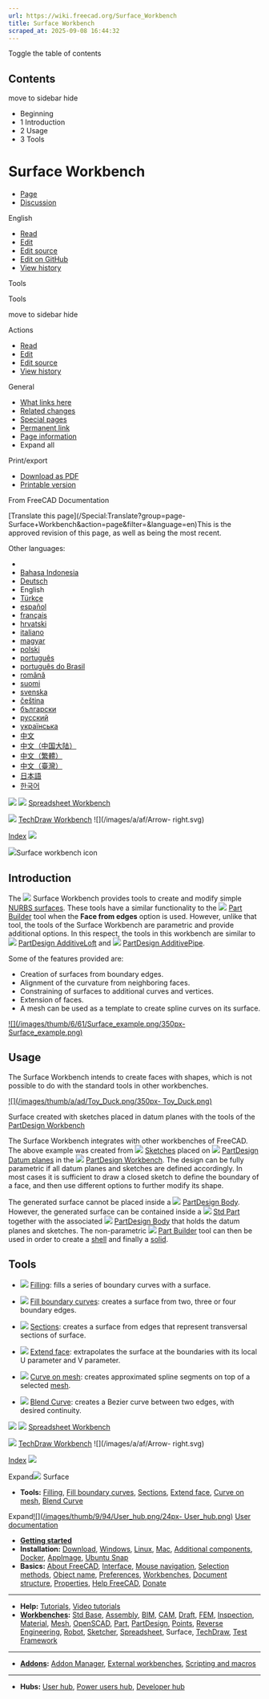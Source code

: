 ```yaml
---
url: https://wiki.freecad.org/Surface_Workbench
title: Surface Workbench
scraped_at: 2025-09-08 16:44:32
---
```


Toggle the table of contents

## Contents

move to sidebar hide

  * Beginning
  * 1 Introduction
  * 2 Usage
  * 3 Tools

# Surface Workbench

  * [Page](/Surface_Workbench "View the content page \[ctrl-option-c\]")
  * [Discussion](/index.php?title=Talk:Surface_Workbench&action=edit&redlink=1 "Discussion about the content page \(page does not exist\) \[ctrl-option-t\]")

English

  * [Read](/Surface_Workbench)
  * [Edit](/index.php?title=Surface_Workbench&veaction=edit "Edit this page \[ctrl-option-v\]")
  * [Edit source](/index.php?title=Surface_Workbench&action=edit "Edit the source code of this page \[ctrl-option-e\]")
  * [Edit on GitHub](https://github.com/Reqrefusion/FreeCAD-Documentation-Project/blob/main/wiki/Surface_Workbench.wikitext "Edit this page on GitHub")
  * [View history](/index.php?title=Surface_Workbench&action=history "Past revisions of this page \[ctrl-option-h\]")

Tools

Tools

move to sidebar hide

Actions

  * [Read](/Surface_Workbench)
  * [Edit](/index.php?title=Surface_Workbench&veaction=edit "Edit this page \[ctrl-option-v\]")
  * [Edit source](/index.php?title=Surface_Workbench&action=edit "Edit the source code of this page \[ctrl-option-e\]")
  * [View history](/index.php?title=Surface_Workbench&action=history)

General

  * [What links here](/Special:WhatLinksHere/Surface_Workbench "A list of all wiki pages that link here \[ctrl-option-j\]")
  * [Related changes](/Special:RecentChangesLinked/Surface_Workbench "Recent changes in pages linked from this page \[ctrl-option-k\]")
  * [Special pages](/Special:SpecialPages "A list of all special pages \[ctrl-option-q\]")
  * [Permanent link](https://wiki.freecad.org/index.php?title=Surface_Workbench&oldid=1597879 "Permanent link to this revision of this page")
  * [Page information](/index.php?title=Surface_Workbench&action=info "More information about this page")
  * Expand all

Print/export

  * [Download as PDF](/index.php?title=Special:DownloadAsPdf&page=Surface_Workbench&action=show-download-screen)
  * [Printable version](javascript:print\(\); "Printable version of this page \[ctrl-option-p\]")

From FreeCAD Documentation

[Translate this page](/Special:Translate?group=page-
Surface+Workbench&action=page&filter=&language=en)This is the approved
revision of this page, as well as being the most recent.

Other languages:

  * [](/index.php?title=Special:Translate&group=page-Surface+Workbench&language=&task=view "Start translation for this language")
  * [Bahasa Indonesia](/Surface_Workbench/id "Surface Module \(0% translated\)")
  * [Deutsch](/Surface_Workbench/de "Arbeitsbereich Surface \(100% translated\)")
  * English
  * [Türkçe](/Surface_Workbench/tr "Surface Module \(0% translated\)")
  * [español](/Surface_Workbench/es "Módulo Superficie \(68% translated\)")
  * [français](/Surface_Workbench/fr "Atelier Surface \(100% translated\)")
  * [hrvatski](/Surface_Workbench/hr "Surface Module \(11% translated\)")
  * [italiano](/Surface_Workbench/it "Ambiente Surface \(100% translated\)")
  * [magyar](/Surface_Workbench/hu "Surface Module \(0% translated\)")
  * [polski](/Surface_Workbench/pl "Środowisko pracy Powierzchnia 3D \(100% translated\)")
  * [português](/Surface_Workbench/pt "Surface Module \(0% translated\)")
  * [português do Brasil](/Surface_Workbench/pt-br "Bancada de trabalho Surface \(53% translated\)")
  * [română](/Surface_Workbench/ro "Atelierul de suprafețe \(37% translated\)")
  * [suomi](/Surface_Workbench/fi "Surface Workbench \(5% translated\)")
  * [svenska](/Surface_Workbench/sv "Surface Module \(0% translated\)")
  * [čeština](/Surface_Workbench/cs "Surface Module \(0% translated\)")
  * [български](/Surface_Workbench/bg "Surface Module \(0% translated\)")
  * [русский](/Surface_Workbench/ru "Верстак Surface \(42% translated\)")
  * [українська](/Surface_Workbench/uk "Surface Module \(0% translated\)")
  * [中文](/Surface_Workbench/zh "Surface Module \(0% translated\)")
  * [中文（中国大陆）](/Surface_Workbench/zh-cn "Surface Module \(5% translated\)")
  * [中文（繁體）](/Surface_Workbench/zh-hant "Surface Module \(0% translated\)")
  * [中文（臺灣）](/Surface_Workbench/zh-tw "Surface Module \(0% translated\)")
  * [日本語](/Surface_Workbench/ja "Surface Module \(0% translated\)")
  * [한국어](/Surface_Workbench/ko "표면 작업대 \(26% translated\)")

![](/images/6/6f/Arrow-left.svg) ![](/images/b/be/Workbench_Spreadsheet.svg)
[Spreadsheet Workbench](/Spreadsheet_Workbench "Spreadsheet Workbench")

![](/images/b/b6/Workbench_TechDraw.svg) [TechDraw
Workbench](/TechDraw_Workbench "TechDraw Workbench") ![](/images/a/af/Arrow-
right.svg)

[Index](/Online_Help_Toc "Online Help Toc")
![](/images/7/76/Online_Help_Toc.svg)

[![](/images/b/bf/Workbench_Surface.svg)](/index.php?title=File:Workbench_Surface.svg&filetimestamp=20210130230011&)Surface
workbench icon

## Introduction

The
[![](/images/b/bf/Workbench_Surface.svg)](/index.php?title=File:Workbench_Surface.svg&filetimestamp=20210130230011&)
Surface Workbench provides tools to create and modify simple [NURBS
surfaces](https://en.wikipedia.org/wiki/Non-uniform_rational_B-spline). These
tools have a similar functionality to the
[![](/images/2/2a/Part_Builder.svg)](/index.php?title=File:Part_Builder.svg&filetimestamp=20240611075248&)
[Part Builder](/Part_Builder "Part Builder") tool when the **Face from edges**
option is used. However, unlike that tool, the tools of the Surface Workbench
are parametric and provide additional options. In this respect, the tools in
this workbench are similar to
[![](/images/2/2c/PartDesign_AdditiveLoft.svg)](/index.php?title=File:PartDesign_AdditiveLoft.svg&filetimestamp=20200118062952&)
[PartDesign AdditiveLoft](/PartDesign_AdditiveLoft "PartDesign AdditiveLoft")
and
[![](/images/2/20/PartDesign_AdditivePipe.svg)](/index.php?title=File:PartDesign_AdditivePipe.svg&filetimestamp=20200326013518&)
[PartDesign AdditivePipe](/PartDesign_AdditivePipe "PartDesign AdditivePipe").

Some of the features provided are:

  * Creation of surfaces from boundary edges.
  * Alignment of the curvature from neighboring faces.
  * Constraining of surfaces to additional curves and vertices.
  * Extension of faces.
  * A mesh can be used as a template to create spline curves on its surface.

[![](/images/thumb/6/61/Surface_example.png/350px-
Surface_example.png)](/index.php?title=File:Surface_example.png&filetimestamp=20190414064308&)

## Usage

The Surface Workbench intends to create faces with shapes, which is not
possible to do with the standard tools in other workbenches.

[![](/images/thumb/a/ad/Toy_Duck.png/350px-
Toy_Duck.png)](/index.php?title=File:Toy_Duck.png&filetimestamp=20180421201530&)

Surface created with sketches placed in datum planes with the tools of the
[PartDesign Workbench](/PartDesign_Workbench "PartDesign Workbench")

The Surface Workbench integrates with other workbenches of FreeCAD. The above
example was created from
[![](/images/f/f1/Sketcher_NewSketch.svg)](/index.php?title=File:Sketcher_NewSketch.svg&filetimestamp=20231231201726&)
[Sketches](/Sketch "Sketch") placed on
[![](/images/e/e5/PartDesign_Plane.svg)](/index.php?title=File:PartDesign_Plane.svg&filetimestamp=20170324054826&)
[PartDesign Datum planes](/PartDesign_Plane "PartDesign Plane") in the
[![](/images/3/39/Workbench_PartDesign.svg)](/index.php?title=File:Workbench_PartDesign.svg&filetimestamp=20240405092932&)
[PartDesign Workbench](/PartDesign_Workbench "PartDesign Workbench"). The
design can be fully parametric if all datum planes and sketches are defined
accordingly. In most cases it is sufficient to draw a closed sketch to define
the boundary of a face, and then use different options to further modify its
shape.

The generated surface cannot be placed inside a
[![](/images/1/10/PartDesign_Body.svg)](/index.php?title=File:PartDesign_Body.svg&filetimestamp=20191125185840&)
[PartDesign Body](/PartDesign_Body "PartDesign Body"). However, the generated
surface can be contained inside a
[![](/images/a/a3/Std_Part.svg)](/index.php?title=File:Std_Part.svg&filetimestamp=20240411203637&)
[Std Part](/Std_Part "Std Part") together with the associated
[![](/images/1/10/PartDesign_Body.svg)](/index.php?title=File:PartDesign_Body.svg&filetimestamp=20191125185840&)
[PartDesign Body](/PartDesign_Body "PartDesign Body") that holds the datum
planes and sketches. The non-parametric
[![](/images/2/2a/Part_Builder.svg)](/index.php?title=File:Part_Builder.svg&filetimestamp=20240611075248&)
[Part Builder](/Part_Builder "Part Builder") tool can then be used in order to
create a [shell](/Glossary#Shell "Glossary") and finally a
[solid](/Glossary#Solid "Glossary").

## Tools

  * [![](/images/3/31/Surface_Filling.svg)](/Surface_Filling "Surface Filling") [Filling](/Surface_Filling "Surface Filling"): fills a series of boundary curves with a surface.

  * [![](/images/0/00/Surface_GeomFillSurface.svg)](/Surface_GeomFillSurface "Surface GeomFillSurface") [Fill boundary curves](/Surface_GeomFillSurface "Surface GeomFillSurface"): creates a surface from two, three or four boundary edges.

  * [![](/images/c/c2/Surface_Sections.svg)](/Surface_Sections "Surface Sections") [Sections](/Surface_Sections "Surface Sections"): creates a surface from edges that represent transversal sections of surface.

  * [![](/images/a/ac/Surface_ExtendFace.svg)](/Surface_ExtendFace "Surface ExtendFace") [Extend face](/Surface_ExtendFace "Surface ExtendFace"): extrapolates the surface at the boundaries with its local U parameter and V parameter.

  * [![](/images/a/ab/Surface_CurveOnMesh.svg)](/Surface_CurveOnMesh "Surface CurveOnMesh") [Curve on mesh](/Surface_CurveOnMesh "Surface CurveOnMesh"): creates approximated spline segments on top of a selected [mesh](/Mesh_Workbench "Mesh Workbench").

  * [![](/images/c/cc/Surface_BlendCurve.svg)](/Surface_BlendCurve "Surface BlendCurve") [Blend Curve](/Surface_BlendCurve "Surface BlendCurve"): creates a Bezier curve between two edges, with desired continuity.

  

![](/images/6/6f/Arrow-left.svg) ![](/images/b/be/Workbench_Spreadsheet.svg)
[Spreadsheet Workbench](/Spreadsheet_Workbench "Spreadsheet Workbench")

![](/images/b/b6/Workbench_TechDraw.svg) [TechDraw
Workbench](/TechDraw_Workbench "TechDraw Workbench") ![](/images/a/af/Arrow-
right.svg)

[Index](/Online_Help_Toc "Online Help Toc")
![](/images/7/76/Online_Help_Toc.svg)

Expand[![](/images/b/bf/Workbench_Surface.svg)](/index.php?title=File:Workbench_Surface.svg&filetimestamp=20210130230011&)
Surface

  * **Tools:** [Filling](/Surface_Filling "Surface Filling"), [Fill boundary curves](/Surface_GeomFillSurface "Surface GeomFillSurface"), [Sections](/Surface_Sections "Surface Sections"), [Extend face](/Surface_ExtendFace "Surface ExtendFace"), [Curve on mesh](/Surface_CurveOnMesh "Surface CurveOnMesh"), [Blend Curve](/Surface_BlendCurve "Surface BlendCurve")

Expand[![](/images/thumb/9/94/User_hub.png/24px-
User_hub.png)](/index.php?title=File:User_hub.png&filetimestamp=20190221145008&)
[User documentation](/User_hub "User hub")

  * **[Getting started](/Getting_started "Getting started")**
  * **Installation:** [Download](/Download "Download"), [Windows](/Installing_on_Windows "Installing on Windows"), [Linux](/Installing_on_Linux "Installing on Linux"), [Mac](/Installing_on_Mac "Installing on Mac"), [Additional components](/Installing_additional_components "Installing additional components"), [Docker](/Compile_on_Docker "Compile on Docker"), [AppImage](/AppImage "AppImage"), [Ubuntu Snap](/Ubuntu_Snap "Ubuntu Snap")
  * **Basics:** [About FreeCAD](/About_FreeCAD "About FreeCAD"), [Interface](/Interface "Interface"), [Mouse navigation](/Mouse_navigation "Mouse navigation"), [Selection methods](/Selection_methods "Selection methods"), [Object name](/Object_name "Object name"), [Preferences](/Preferences_Editor "Preferences Editor"), [Workbenches](/Workbenches "Workbenches"), [Document structure](/Document_structure "Document structure"), [Properties](/Property "Property"), [Help FreeCAD](/Help_FreeCAD "Help FreeCAD"), [Donate](/Donate "Donate")

* * *

  * **Help:** [Tutorials](/Tutorials "Tutorials"), [Video tutorials](/Video_tutorials "Video tutorials")
  * **[Workbenches](/Workbenches "Workbenches"):** [Std Base](/Std_Base "Std Base"), [Assembly](/Assembly_Workbench "Assembly Workbench"), [BIM](/BIM_Workbench "BIM Workbench"), [CAM](/CAM_Workbench "CAM Workbench"), [Draft](/Draft_Workbench "Draft Workbench"), [FEM](/FEM_Workbench "FEM Workbench"), [Inspection](/Inspection_Workbench "Inspection Workbench"), [Material](/Material_Workbench "Material Workbench"), [Mesh](/Mesh_Workbench "Mesh Workbench"), [OpenSCAD](/OpenSCAD_Workbench "OpenSCAD Workbench"), [Part](/Part_Workbench "Part Workbench"), [PartDesign](/PartDesign_Workbench "PartDesign Workbench"), [Points](/Points_Workbench "Points Workbench"), [Reverse Engineering](/Reverse_Engineering_Workbench "Reverse Engineering Workbench"), [Robot](/Robot_Workbench "Robot Workbench"), [Sketcher](/Sketcher_Workbench "Sketcher Workbench"), [Spreadsheet](/Spreadsheet_Workbench "Spreadsheet Workbench"), Surface, [TechDraw](/TechDraw_Workbench "TechDraw Workbench"), [Test Framework](/Testing "Testing")

* * *

  * **[Addons](/Addon "Addon"):** [Addon Manager](/Std_AddonMgr "Std AddonMgr"), [External workbenches](/External_workbenches "External workbenches"), [Scripting and macros](/Scripting_and_macros "Scripting and macros")

* * *

  * **Hubs:** [User hub](/User_hub "User hub"), [Power users hub](/Power_users_hub "Power users hub"), [Developer hub](/Developer_hub "Developer hub")

